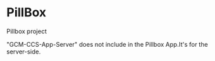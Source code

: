 # PillBox
Pillbox project

"GCM-CCS-App-Server" does not include in the Pillbox App.It's for the server-side.

